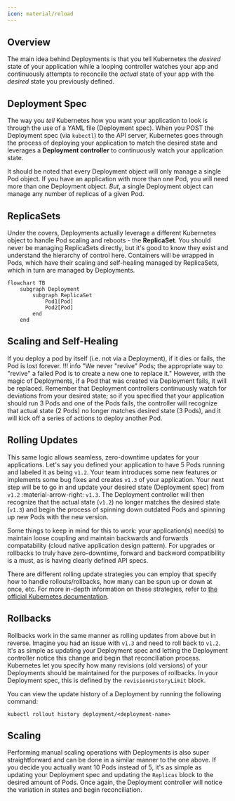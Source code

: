 ```yaml
---
icon: material/reload
---
```


## Overview
The main idea behind Deployments is that you tell Kubernetes the *desired* state of your application while a looping controller watches your app and continuously attempts to reconcile the *actual* state of your app with the *desired* state you previously defined.

## Deployment Spec
The way you *tell* Kubernetes how you want your application to look is through the use of a YAML file (Deployment spec). When you POST the Deployment spec (via `kubectl`) to the API server, Kubernetes goes through the process of deploying your application to match the desired state and leverages a **Deployment controller** to continuously watch your application state.  

It should be noted that every Deployment object will only manage a single Pod object. If you have an application with more than one Pod, you will need more than one Deployment object. *But*, a single Deployment object can manage any number of replicas of a given Pod.

## ReplicaSets
Under the covers, Deployments actually leverage a different Kubernetes object to handle Pod scaling and reboots - the **ReplicaSet**. You should never be managing ReplicaSets directly, but it's good to know they exist and understand the hierarchy of control here. Containers will be wrapped in Pods, which have their scaling and self-healing managed by ReplicaSets, which in turn are managed by Deployments.

``` mermaid
flowchart TB
    subgraph Deployment
        subgraph ReplicaSet
            Pod1[Pod]
            Pod2[Pod]
        end
    end
```

## Scaling and Self-Healing
If you deploy a pod by itself (i.e. not via a Deployment), if it dies or fails, the Pod is lost forever.
!!! info "We never "revive" Pods; the appropriate way to "revive" a failed Pod is to create a new one to replace it."
However, with the magic of Deployments, if a Pod that was created via Deployment fails, it will be replaced. Remember that Deployment controllers continuously watch for deviations from your desired state; so if you specified that your application should run 3 Pods and one of the Pods fails, the controller will recognize that actual state (2 Pods) no longer matches desired state (3 Pods), and it will kick off a series of actions to deploy another Pod.

## Rolling Updates
This same logic allows seamless, zero-downtime updates for your applications. Let's say you defined your application to have 5 Pods running and labeled it as being `v1.2`. Your team introduces some new features or implements some bug fixes and creates `v1.3` of your application. Your next step will be to go in and update your desired state (Deployment spec) from `v1.2` :material-arrow-right: `v1.3`. The Deployment controller will then recognize that the actual state (`v1.2`) no longer matches the desired state (`v1.3`) and begin the process of spinning down outdated Pods and spinning up new Pods with the new version.  

Some things to keep in mind for this to work: your application(s) need(s) to maintain loose coupling and maintain backwards and forwards compatability (cloud native application design pattern). For upgrades or rollbacks to truly have zero-downtime, forward and backword compatibility is a must, as is having clearly defined API specs.

There are different rolling update strategies you can employ that specify how to handle rollouts/rollbacks, how many can be spun up or down at once, etc. For more in-depth information on these strategies, refer to [the official Kubernetes documentation](https://kubernetes.io/docs/concepts/workloads/controllers/deployment/#strategy).

## Rollbacks
Rollbacks work in the same manner as rolling updates from above but in reverse. Imagine you had an issue with `v1.3` and need to roll back to `v1.2`. It's as simple as updating your Deployment spec and letting the Deployment controller notice this change and begin that reconciliation process. Kubernetes let you specify how many revisions (old versions) of your Deployments should be maintained for the purposes of rollbacks. In your Deployment spec, this is defined by the `revisionHistoryLimit` block.  

You can view the update history of a Deployment by running the following command:  
``` shell
kubectl rollout history deployment/<deployment-name>
```

## Scaling
Performing manual scaling operations with Deployments is also super straightforward and can be done in a similar manner to the one above. If you decide you actually want 10 Pods instead of 5, it's as simple as updating your Deployment spec and updating the `Replicas` block to the desired amount of Pods. Once again, the Deployment controller will notice the variation in states and begin reconciliation.